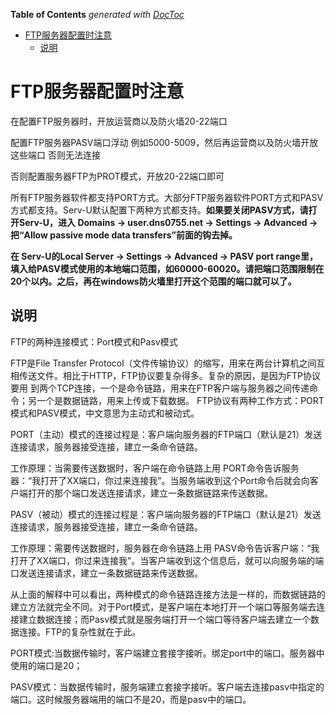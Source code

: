 <!-- START doctoc generated TOC please keep comment here to allow auto update -->
<!-- DON'T EDIT THIS SECTION, INSTEAD RE-RUN doctoc TO UPDATE -->
**Table of Contents**  *generated with [DocToc](https://github.com/thlorenz/doctoc)*

- [FTP服务器配置时注意](#ftp%E6%9C%8D%E5%8A%A1%E5%99%A8%E9%85%8D%E7%BD%AE%E6%97%B6%E6%B3%A8%E6%84%8F)
  - [说明](#%E8%AF%B4%E6%98%8E)

<!-- END doctoc generated TOC please keep comment here to allow auto update -->

# FTP服务器配置时注意

在配置FTP服务器时，开放运营商以及防火墙20-22端口

配置FTP服务器PASV端口浮动 例如5000-5009，然后再运营商以及防火墙开放这些端口 否则无法连接

否则配置服务器FTP为PROT模式，开放20-22端口即可

所有FTP服务器软件都支持PORT方式。大部分FTP服务器软件PORT方式和PASV方式都支持。Serv-U默认配置下两种方式都支持。**如果要关闭PASV方式，请打开Serv-U，进入 Domains -> user.dns0755.net -> Settings -> Advanced -> 把“Allow passive mode data transfers”前面的钩去掉。**

**在 Serv-U的Local Server -> Settings -> Advanced -> PASV port range里，填入给PASV模式使用的本地端口范围，如60000-60020。请把端口范围限制在20个以内。之后，再在windows防火墙里打开这个范围的端口就可以了。**

## 说明

FTP的两种连接模式：Port模式和Pasv模式

FTP是File Transfer Protocol（文件传输协议）的缩写，用来在两台计算机之间互相传送文件。相比于HTTP，FTP协议要复杂得多。复杂的原因，是因为FTP协议要用 到两个TCP连接，一个是命令链路，用来在FTP客户端与服务器之间传递命令；另一个是数据链路，用来上传或下载数据。
FTP协议有两种工作方式：PORT模式和PASV模式，中文意思为主动式和被动式。

PORT（主动）模式的连接过程是：客户端向服务器的FTP端口（默认是21）发送连接请求，服务器接受连接，建立一条命令链路。

工作原理：当需要传送数据时，客户端在命令链路上用 PORT命令告诉服务器：“我打开了XX端口，你过来连接我”。当服务端收到这个Port命令后就会向客户端打开的那个端口发送连接请求，建立一条数据链路来传送数据。

PASV（被动）模式的连接过程是：客户端向服务器的FTP端口（默认是21）发送连接请求，服务器接受连接，建立一条命令链路。

工作原理：需要传送数据时，服务器在命令链路上用 PASV命令告诉客户端：“我打开了XX端口，你过来连接我”。当客户端收到这个信息后，就可以向服务端的端口发送连接请求，建立一条数据链路来传送数据。

从上面的解释中可以看出，两种模式的命令链路连接方法是一样的，而数据链路的建立方法就完全不同。对于Port模式，是客户端在本地打开一个端口等服务端去连接建立数据连接；而Pasv模式就是服务端打开一个端口等待客户端去建立一个数据连接。FTP的复杂性就在于此。
 
PORT模式:当数据传输时，客户端建立套接字接听。绑定port中的端口。服务器中使用的端口是20；

PASV模式：当数据传输时，服务端建立套接字接听。客户端去连接pasv中指定的端口。这时候服务器端用的端口不是20，而是pasv中的端口。